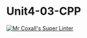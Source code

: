 # Unit4-03-CPP
[![Mr Coxall's Super Linter](https://github.com/ICS3U-Programming-VanN/Unit4-03-CPP/workflows/Mr%20Coxall's%20Super%20Linter/badge.svg)](https://github.com/ICS3U-Programming-VanN/Unit4-03-CPP/actions/)